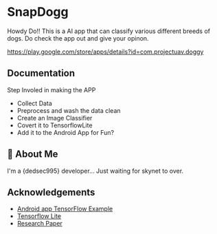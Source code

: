 # SnapDogg 

Howdy Do!! This is a AI app that can classify various different breeds of dogs.
Do check the app out and give your opinon.

https://play.google.com/store/apps/details?id=com.projectuav.doggy




## Documentation

Step Involed in making the APP

- Collect Data
- Preprocess and wash the data clean
- Create an Image Classifier
- Covert it to TensorflowLite
- Add it to the Android App for Fun?



## 🚀 About Me
I'm a {dedsec995} developer... Just waiting for skynet to over.

## Acknowledgements

 - [Android app TensorFlow Example](https://www.tensorflow.org/lite/examples/image_classification/overview)
 - [Tensorflow Lite](https://www.tensorflow.org/lite)
 - [Research Paper](https://proceedings.neurips.cc/paper/2012/file/c399862d3b9d6b76c8436e924a68c45b-Paper.pdf)

